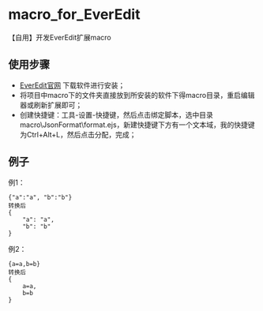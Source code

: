 # macro_for_EverEdit
【自用】开发EverEdit扩展macro

## 使用步骤

* [EverEdit官网](http://www.everedit.cn/) 下载软件进行安装；
* 将项目中macro下的文件夹直接放到所安装的软件下得macro目录，重启编辑器或刷新扩展即可；
* 创建快捷键：工具-设置-快捷键，然后点击绑定脚本，选中目录macro\JsonFormat\format.ejs，新建快捷键下方有一个文本域，我的快捷键为Ctrl+Alt+L，然后点击分配，完成；

## 例子

例1：

    {"a":"a", "b":"b"}
    转换后
    {
        "a": "a",
        "b": "b"
    }

例2：
    
    {a=a,b=b}
    转换后
    {
        a=a,
        b=b
    }
